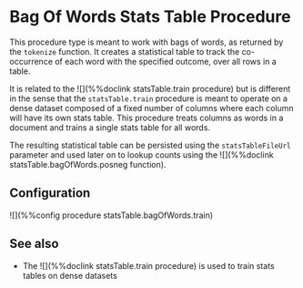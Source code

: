 # Bag Of Words Stats Table Procedure

This procedure type is meant to work with bags of words, as returned by the
`tokenize` function. It creates a statistical table to track the co-occurrence of each
word with the specified outcome, over all rows in a table.

It is related to the ![](%%doclink statsTable.train procedure) but is different in the
sense that the `statsTable.train` procedure is meant to operate on a dense dataset composed of a
fixed number of columns where each column will have its own stats table. This procedure 
treats columns as words in a document and trains a single stats table for all words.

The resulting statistical table can be persisted using the `statsTableFileUrl` parameter
and used later on to lookup counts using the ![](%%doclink statsTable.bagOfWords.posneg function).

## Configuration

![](%%config procedure statsTable.bagOfWords.train)

## See also
* The ![](%%doclink statsTable.train procedure) is used to train stats tables on dense datasets

